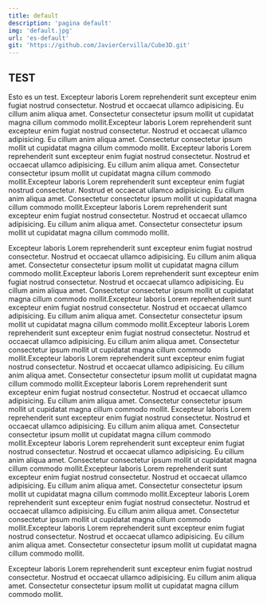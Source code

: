 ```yaml
---
title: default
description: 'pagina default'
img: 'default.jpg'
url: 'es-default'
git: 'https://github.com/JavierCervilla/Cube3D.git'
---
```

## TEST

Esto es un test.
Excepteur laboris Lorem reprehenderit sunt excepteur enim fugiat nostrud consectetur. Nostrud et occaecat ullamco adipisicing. Eu cillum anim aliqua amet. Consectetur consectetur ipsum mollit ut cupidatat magna cillum commodo mollit.Excepteur laboris Lorem reprehenderit sunt excepteur enim fugiat nostrud consectetur. Nostrud et occaecat ullamco adipisicing. Eu cillum anim aliqua amet. Consectetur consectetur ipsum mollit ut cupidatat magna cillum commodo mollit.
Excepteur laboris Lorem reprehenderit sunt excepteur enim fugiat nostrud consectetur. Nostrud et occaecat ullamco adipisicing. Eu cillum anim aliqua amet. Consectetur consectetur ipsum mollit ut cupidatat magna cillum commodo mollit.Excepteur laboris Lorem reprehenderit sunt excepteur enim fugiat nostrud consectetur. Nostrud et occaecat ullamco adipisicing. Eu cillum anim aliqua amet. Consectetur consectetur ipsum mollit ut cupidatat magna cillum commodo mollit.Excepteur laboris Lorem reprehenderit sunt excepteur enim fugiat nostrud consectetur. Nostrud et occaecat ullamco adipisicing. Eu cillum anim aliqua amet. Consectetur consectetur ipsum mollit ut cupidatat magna cillum commodo mollit.

Excepteur laboris Lorem reprehenderit sunt excepteur enim fugiat nostrud consectetur. Nostrud et occaecat ullamco adipisicing. Eu cillum anim aliqua amet. Consectetur consectetur ipsum mollit ut cupidatat magna cillum commodo mollit.Excepteur laboris Lorem reprehenderit sunt excepteur enim fugiat nostrud consectetur. Nostrud et occaecat ullamco adipisicing. Eu cillum anim aliqua amet. Consectetur consectetur ipsum mollit ut cupidatat magna cillum commodo mollit.Excepteur laboris Lorem reprehenderit sunt excepteur enim fugiat nostrud consectetur. Nostrud et occaecat ullamco adipisicing. Eu cillum anim aliqua amet. Consectetur consectetur ipsum mollit ut cupidatat magna cillum commodo mollit.Excepteur laboris Lorem reprehenderit sunt excepteur enim fugiat nostrud consectetur. Nostrud et occaecat ullamco adipisicing. Eu cillum anim aliqua amet. Consectetur consectetur ipsum mollit ut cupidatat magna cillum commodo mollit.Excepteur laboris Lorem reprehenderit sunt excepteur enim fugiat nostrud consectetur. Nostrud et occaecat ullamco adipisicing. Eu cillum anim aliqua amet. Consectetur consectetur ipsum mollit ut cupidatat magna cillum commodo mollit.Excepteur laboris Lorem reprehenderit sunt excepteur enim fugiat nostrud consectetur. Nostrud et occaecat ullamco adipisicing. Eu cillum anim aliqua amet. Consectetur consectetur ipsum mollit ut cupidatat magna cillum commodo mollit.
Excepteur laboris Lorem reprehenderit sunt excepteur enim fugiat nostrud consectetur. Nostrud et occaecat ullamco adipisicing. Eu cillum anim aliqua amet. Consectetur consectetur ipsum mollit ut cupidatat magna cillum commodo mollit.Excepteur laboris Lorem reprehenderit sunt excepteur enim fugiat nostrud consectetur. Nostrud et occaecat ullamco adipisicing. Eu cillum anim aliqua amet. Consectetur consectetur ipsum mollit ut cupidatat magna cillum commodo mollit.Excepteur laboris Lorem reprehenderit sunt excepteur enim fugiat nostrud consectetur. Nostrud et occaecat ullamco adipisicing. Eu cillum anim aliqua amet. Consectetur consectetur ipsum mollit ut cupidatat magna cillum commodo mollit.Excepteur laboris Lorem reprehenderit sunt excepteur enim fugiat nostrud consectetur. Nostrud et occaecat ullamco adipisicing. Eu cillum anim aliqua amet. Consectetur consectetur ipsum mollit ut cupidatat magna cillum commodo mollit.Excepteur laboris Lorem reprehenderit sunt excepteur enim fugiat nostrud consectetur. Nostrud et occaecat ullamco adipisicing. Eu cillum anim aliqua amet. Consectetur consectetur ipsum mollit ut cupidatat magna cillum commodo mollit.

Excepteur laboris Lorem reprehenderit sunt excepteur enim fugiat nostrud consectetur. Nostrud et occaecat ullamco adipisicing. Eu cillum anim aliqua amet. Consectetur consectetur ipsum mollit ut cupidatat magna cillum commodo mollit.